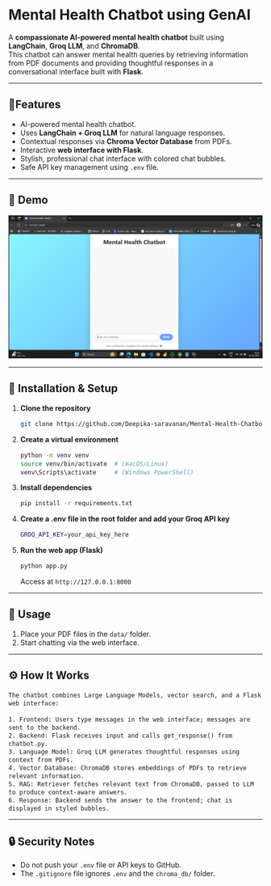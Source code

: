 # Mental Health Chatbot using GenAI

A **compassionate AI-powered mental health chatbot** built using **LangChain**, **Groq LLM**, and **ChromaDB**.  
This chatbot can answer mental health queries by retrieving information from PDF documents and providing thoughtful responses in a conversational interface built with **Flask**.

---

## 🔧Features

- AI-powered mental health chatbot.
- Uses **LangChain + Groq LLM** for natural language responses.
- Contextual responses via **Chroma Vector Database** from PDFs.
- Interactive **web interface with Flask**.
- Stylish, professional chat interface with colored chat bubbles.
- Safe API key management using `.env` file.

---

## 🎨 Demo

![Chatbot Screenshot](images\img1.png)

---

## 🚀 Installation & Setup

1. **Clone the repository**

   ```bash
   git clone https://github.com/Deepika-saravanan/Mental-Health-Chatbot-using-GENAI.git
   ```
   
2. **Create a virtual environment**

   ```bash
   python -m venv venv
   source venv/bin/activate  # (macOS/Linux)
   venv\Scripts\activate     # (Windows PowerShell)
   ```

3. **Install dependencies**

   ```bash
   pip install -r requirements.txt
   ```

4. **Create a .env file in the root folder and add your Groq API key**

   ```bash
   GROQ_API_KEY=your_api_key_here
   ```
5. **Run the web app (Flask)**

   ```bash
   python app.py
   ```

   Access at `http://127.0.0.1:8000` 

---

## 📝 Usage

1. Place your PDF files in the `data/` folder.
2. Start chatting via the web interface.

---

## ⚙️ How It Works

```text
The chatbot combines Large Language Models, vector search, and a Flask web interface:

1. Frontend: Users type messages in the web interface; messages are sent to the backend.
2. Backend: Flask receives input and calls get_response() from chatbot.py.
3. Language Model: Groq LLM generates thoughtful responses using context from PDFs.
4. Vector Database: ChromaDB stores embeddings of PDFs to retrieve relevant information.
5. RAG: Retriever fetches relevant text from ChromaDB, passed to LLM to produce context-aware answers.
6. Response: Backend sends the answer to the frontend; chat is displayed in styled bubbles.

```

---

## 🔒 Security Notes
- Do not push your `.env` file or API keys to GitHub.
- The `.gitignore` file ignores `.env` and the `chroma_db/` folder.
